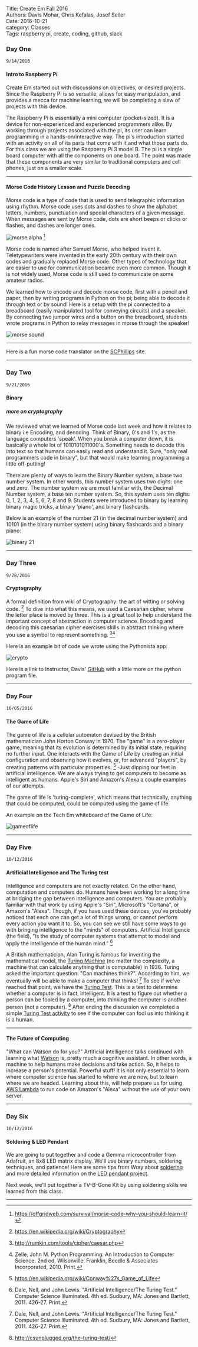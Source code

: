 Title: Create Em Fall 2016       
Authors: Davis Mohar, Chris Kefalas, Josef Seiler      
Date: 2016-10-21    
category: Classes  
Tags: raspberry pi, create, coding, github, slack

### Day One  

`9/14/2016`  

#### Intro to Raspberry Pi  
Create Em started out with discussions on objectives, or desired projects. Since the Raspberry Pi is so versatile, allows for easy manipulation, and provides a mecca for machine learning, we will be completing a slew of projects with this device.  

The Raspberry Pi is essentially a mini computer (pocket-sized). It is a device for non-experienced and experienced programmers alike. By working through projects associated with the pi, its user can learn programming in a hands-on/interactive way. The pi's introduction started with an activity on all of its parts that come with it and what those parts do. For this class we are using the Raspberry Pi 3 model B. The pi is a single board computer with all the components on one board. The point was made that these components are very similar to traditional computers and cell phones, just on a smaller scale.  

***  

#### Morse Code History Lesson  and Puzzle Decoding  
Morse code is a type of code that is used to send telegraphic information using rhythm. Morse code uses dots and dashes to show the alphabet letters, numbers, punctuation and special characters of a given message. When messages are sent by Morse code, dots are short beeps or clicks or flashes, and dashes are longer ones.  

![morse alpha](images/morse-code-alphabet.jpg) [^1]  

Morse code is named after Samuel Morse, who helped invent it. Teletypewriters were invented in the early 20th century with their own codes and gradually replaced Morse code. Other types of technology that are easier to use for communication became even more common. Though it is not widely used, Morse code is still used to communicate on some amateur radios.  

We learned how to encode and decode morse code, first with a pencil and paper, then by writing programs in Python on the pi; being able to decode it through text or by sound! Here is a setup with the pi connected to a breadboard (easily manipulated tool for conveying circuits) and a speaker. By connecting two jumper wires and a button on the breadboard, students wrote programs in Python to relay messages in morse through the speaker!  

![morse sound](images/morse-pi-setup.jpg)  

***  

Here is a fun morse code translator on the [SCPhillips](http://morsecode.scphillips.com/translator.html) site.  


***  
### Day Two  

`9/21/2016`  

#### Binary  
##### more on cryptography  
We reviewed what we learned of Morse code last week and how it relates to binary i.e Encoding, and decoding. Think of Binary, 0's and 1's, as the language computers 'speak'. When you break a computer down, it is basically a whole lot of 1010101011000's. Something needs to decode this into text so that humans can easily read and understand it. Sure, "only real programmers code in binary", but that would make learning programming a little off-putting!  

There are plenty of ways to learn the Binary Number system, a base two number system. In other words, this number system uses two digits: one and zero. The number system we are most familiar with, the Decimal Number system, a base ten number system. So, this system uses ten digits: 0, 1, 2, 3, 4, 5, 6, 7, 8 and 9. Students were introduced to binary by learning binary magic tricks, a binary 'piano', and binary flashcards.

Below is an example of the number 21 (in the decimal number system) and 10101 (in the binary number system) using binary flashcards and a binary piano:  

![binary 21](images/binary-cards-piano.jpg)  

***  

### Day Three  

`9/28/2016`  

#### Cryptography  
A formal definition from wiki of Cryptography: the art of witting or solving code. [^2] To dive into what this means, we used a Caesarian cipher, where the letter place is moved by three. This is a great tool to help understand the important concept of abstraction in computer science. Encoding and decoding this caesarian cipher exercises skills in abstract thinking where you use a symbol to represent something. [^3][^4]  

Here is an example bit of code we wrote using the Pythonista app:

![crypto](images/cryptography.jpg)  

Here is a link to Instructor, Davis' [GitHub](https://github.com/davismohar/CesarCipher) with a little more on the python program file.

***  

### Day Four  

`10/05/2016`  

#### The Game of Life  

The game of life is a cellular automaton devised by the British mathematician John Horton Conway in 1970. The "game" is a zero-player game, meaning that its evolution is determined by its initial state, requiring no further input. One interacts with the Game of Life by creating an initial configuration and observing how it evolves, or, for advanced "players", by creating patterns with particular properties. [^5] -Just dipping our feet in artificial intelligence. We are always trying to get computers to become as intelligent as humans. Apple's Siri and Amazon's Alexa a couple examples of our attempts.  

The game of life is 'turing-complete', which means that technically, anything that could be computed, could be computed using the game of life.  

An example on the Tech Em whiteboard of the Game of Life:  

![gameoflife](images/game-of-life.jpg)  

***  

### Day Five    

`10/12/2016`  

#### Artificial Intelligence and The Turing test  
Intelligence and computers are not exactly related. On the other hand, computation and computers do. Humans have been working for a long time at bridging the gap between intelligence and computers. You are probably familiar with that work by using Apple's "Siri", Microsoft's "Cortana", or Amazon's "Alexa". Though, if you have used these devices, you've probably noticed that each one can get a lot of things wrong, or cannot perform every action you want it to. So, you can see we still have some ways to go with bringing intelligence to the "minds" of computers. Artificial Intelligence (the field), "is the study of computer systems that attempt to model and apply the intelligence of the human mind." [^7]    

A British mathematician, Alan Turing is famous for inventing the mathematical model, the [Turing Machine](http://www.aturingmachine.com/) (no matter the complexity, a machine that can calculate anything that is computable) in 1936. Turing asked the important question: "Can machines think?". According to him, we eventually will be able to make a computer that thinks! [^7] To see if we've reached that point, we have the [Turing Test](https://en.wikipedia.org/wiki/Turing_test). This is a test to determine whether a computer is in fact, intelligent. It is a test to figure out whether a person can be fooled by a computer, into thinking the computer is another person (not a computer). [^6] After ending the discussion we completed a simple [Turing Test activity](http://csunplugged.org/wp-content/uploads/2014/12/unplugged-20-the_turing_test_0.pdf) to see if the computer can fool us into thinking it is a human.  

***  

#### The Future of Computing  
"What can Watson do for you?" Artificial intelligence talks continued with learning what [Watson](http://www.ibm.com/watson/what-is-watson.html) is, pretty much a cognitive assistant. In other words, a machine to help humans make decisions and take action. So, it helps to increase a person's potential. Powerful stuff! It is not only essential to learn where computer science has started to where we are now, but to learn where we are headed. Learning about this, will help prepare us for using [AWS Lambda](https://aws.amazon.com/lambda/) to run code on Amazon's "Alexa" without the use of your own server.  

***   

### Day Six  

`10/12/2016`  

#### Soldering & LED Pendant  
We are going to put together and code a Gemma microcontroller from Adafruit, an 8x8 LED matrix display. We'll use binary numbers, soldering techniques, and patience! Here are some tips from Wray about [soldering](http://blog.techemstudios.com/category/hardware.html) and more detailed information on the [LED pendant project](http://blog.techemstudios.com/led-pendant-follow-up.html).  

Next week, we'll put together a TV-B-Gone Kit by using soldering skills we learned from this class.  

***  


[^1]:https://offgridweb.com/survival/morse-code-why-you-should-learn-it/  
[^2]:https://en.wikipedia.org/wiki/Cryptography  
[^3]:http://rumkin.com/tools/cipher/caesar.php  
[^4]:Zelle, John M. Python Programming: An Introduction to Computer Science. 2nd ed. Wilsonville: Franklin, Beedle & Associates Incorporated, 2010. Print.
[^5]:https://en.wikipedia.org/wiki/Conway%27s_Game_of_Life   
[^6]:http://csunplugged.org/the-turing-test/  
[^7]:Dale, Nell, and John Lewis. "Artificial Intelligence/The Turing Test." Computer Science Illuminated. 4th ed. Sudbury, MA: Jones and Bartlett, 2011. 426-27. Print.  
